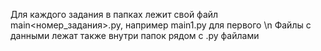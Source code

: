 Для каждого задания в папках лежит свой файл main<номер_задания>.py, например main1.py для первого \n Файлы с данными лежат также внутри папок рядом с .py файлами
